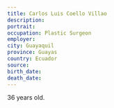 ```yaml
---
title: Carlos Luis Coello Villao
description: 
portrait: 
occupation: Plastic Surgeon
employer: 
city: Guayaquil
province: Guayas
country: Ecuador
source: 
birth_date: 
death_date: 
---
```


36 years old.